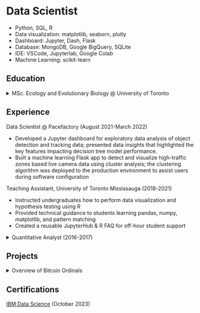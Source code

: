 # Data Scientist
- Python, SQL, R
- Data visualization: matplotlib, seaborn, plotly
- Dashboard: Jupyter, Dash, Flask
- Database: MongoDB, Google BigQuery, SQLite
- IDE: VSCode, Jupyterlab, Google Colab
- Machine Learning: scikit-learn

## Education
<details>
  <summary>MSc. Ecology and Evolutionary Biology @ University of Toronto</summary>
  
  * Optimized wet lab experimental protocols via A/B and multivariate testing
  * Cleaned and transformed relational data for visualization and pattern identification
  * Derived experimental insights using statistical techniques (regression, bootstrap, PCA)
  * Established reproducible data workflows with Bash and Python using Snakemake
  * Processed large-scale simulated resamples using CPU parallel processing for population genetics statistics estimation
</details>

## Experience
Data Scientist @ Pacefactory (August 2021-March 2022)
- Developed a Jupyter dashboard for exploratory data analysis of object detection and tracking data; presented data insights that highlighted the key features impacting decision tree model performance.
- Built a machine learning Flask app to detect and visualize high-traffic zones based live camera data using cluster analysis; the clustering algorithm was deployed to the production environment to assist users during software configuration
  
Teaching Assistant, University of Toronto Mississauga (2018-2021)
- Instructed undergraduates how to perform data visualization and hypothesis testing using R
- Provided technical guidance to students learning pandas, numpy, matplotlib, and pattern matching
- Created a reusable JupyterHub & R FAQ for off-hour student support

<details>
  <summary>Quantitative Analyst (2016-2017)</summary>
  
  - Performed literature research to collect and analyze effect size distribution in evolutionary ecology literature
</details>  

## Projects
<details>
  <summary>Overview of Bitcoin Ordinals</summary>
  
  [Link](https://btc-ordinal-dashboard.onrender.com/) This on-chain analysis offers an overview of the volume and cost associated with Bitcoin Ordinal inscriptions. The fee estimator was created using a multiple linear regression (R<sup>2</sup>=0.96) to predict the inscription cost based on the anticipated size and quantity of ordinals to be minted.
  
</details>  

## Certifications
[IBM Data Science](https://www.coursera.org/account/accomplishments/specialization/certificate/LZ6FZXCXQKM3) (October 2023)



